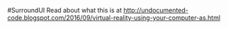 #SurroundUI
Read about what this is at http://undocumented-code.blogspot.com/2016/09/virtual-reality-using-your-computer-as.html
